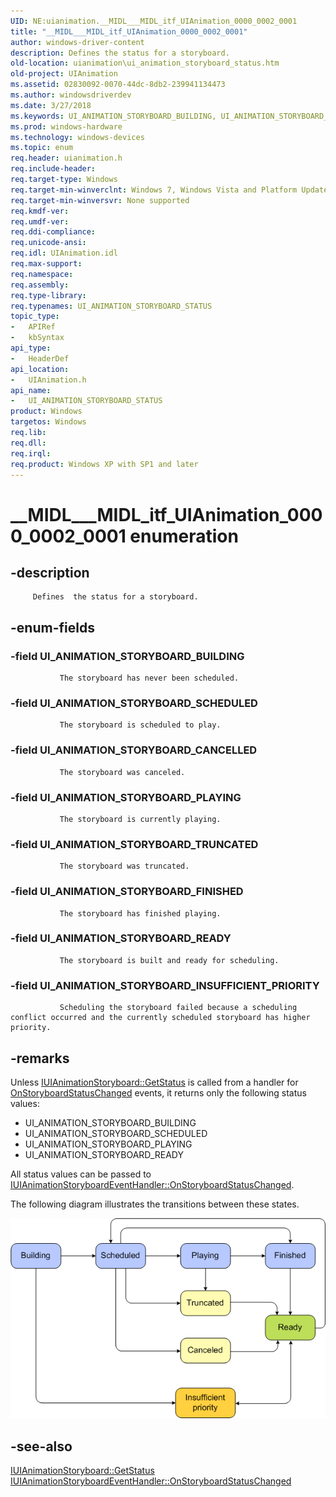 ```yaml
---
UID: NE:uianimation.__MIDL___MIDL_itf_UIAnimation_0000_0002_0001
title: "__MIDL___MIDL_itf_UIAnimation_0000_0002_0001"
author: windows-driver-content
description: Defines the status for a storyboard.
old-location: uianimation\ui_animation_storyboard_status.htm
old-project: UIAnimation
ms.assetid: 02830092-0070-44dc-8db2-239941134473
ms.author: windowsdriverdev
ms.date: 3/27/2018
ms.keywords: UI_ANIMATION_STORYBOARD_BUILDING, UI_ANIMATION_STORYBOARD_CANCELLED, UI_ANIMATION_STORYBOARD_FINISHED, UI_ANIMATION_STORYBOARD_INSUFFICIENT_PRIORITY, UI_ANIMATION_STORYBOARD_PLAYING, UI_ANIMATION_STORYBOARD_READY, UI_ANIMATION_STORYBOARD_SCHEDULED, UI_ANIMATION_STORYBOARD_STATUS, UI_ANIMATION_STORYBOARD_STATUS enumeration [Windows Animation], UI_ANIMATION_STORYBOARD_TRUNCATED, __MIDL___MIDL_itf_UIAnimation_0000_0002_0001, uianimation.ui_animation_storyboard_status, uianimation/UI_ANIMATION_STORYBOARD_BUILDING, uianimation/UI_ANIMATION_STORYBOARD_CANCELLED, uianimation/UI_ANIMATION_STORYBOARD_FINISHED, uianimation/UI_ANIMATION_STORYBOARD_INSUFFICIENT_PRIORITY, uianimation/UI_ANIMATION_STORYBOARD_PLAYING, uianimation/UI_ANIMATION_STORYBOARD_READY, uianimation/UI_ANIMATION_STORYBOARD_SCHEDULED, uianimation/UI_ANIMATION_STORYBOARD_STATUS, uianimation/UI_ANIMATION_STORYBOARD_TRUNCATED
ms.prod: windows-hardware
ms.technology: windows-devices
ms.topic: enum
req.header: uianimation.h
req.include-header: 
req.target-type: Windows
req.target-min-winverclnt: Windows 7, Windows Vista and Platform Update for Windows Vista [desktop apps | UWP apps]
req.target-min-winversvr: None supported
req.kmdf-ver: 
req.umdf-ver: 
req.ddi-compliance: 
req.unicode-ansi: 
req.idl: UIAnimation.idl
req.max-support: 
req.namespace: 
req.assembly: 
req.type-library: 
req.typenames: UI_ANIMATION_STORYBOARD_STATUS
topic_type:
-	APIRef
-	kbSyntax
api_type:
-	HeaderDef
api_location:
-	UIAnimation.h
api_name:
-	UI_ANIMATION_STORYBOARD_STATUS
product: Windows
targetos: Windows
req.lib: 
req.dll: 
req.irql: 
req.product: Windows XP with SP1 and later
---
```


# __MIDL___MIDL_itf_UIAnimation_0000_0002_0001 enumeration


## -description



         Defines  the status for a storyboard.


## -enum-fields




### -field UI_ANIMATION_STORYBOARD_BUILDING


               The storyboard has never been scheduled.


### -field UI_ANIMATION_STORYBOARD_SCHEDULED


               The storyboard is scheduled to play.


### -field UI_ANIMATION_STORYBOARD_CANCELLED


               The storyboard was canceled.


### -field UI_ANIMATION_STORYBOARD_PLAYING


               The storyboard is currently playing.


### -field UI_ANIMATION_STORYBOARD_TRUNCATED


               The storyboard was truncated.


### -field UI_ANIMATION_STORYBOARD_FINISHED


               The storyboard has finished playing.


### -field UI_ANIMATION_STORYBOARD_READY


               The storyboard is built and ready for scheduling.


### -field UI_ANIMATION_STORYBOARD_INSUFFICIENT_PRIORITY


               Scheduling the storyboard failed because a scheduling conflict occurred and the currently scheduled storyboard has higher priority.


## -remarks



Unless <a href="https://msdn.microsoft.com/8ee9a17f-c57c-49df-950d-491e05ba8768">IUIAnimationStoryboard::GetStatus</a> is called from a handler for <a href="https://msdn.microsoft.com/e1ccf0e3-64fc-444e-a27b-1a5bc1d9d6fd">OnStoryboardStatusChanged</a> events, it returns only the following status values:

<ul>
<li>UI_ANIMATION_STORYBOARD_BUILDING</li>
<li>UI_ANIMATION_STORYBOARD_SCHEDULED</li>
<li>UI_ANIMATION_STORYBOARD_PLAYING</li>
<li>UI_ANIMATION_STORYBOARD_READY</li>
</ul>
All status values can be passed to  <a href="https://msdn.microsoft.com/e1ccf0e3-64fc-444e-a27b-1a5bc1d9d6fd">IUIAnimationStoryboardEventHandler::OnStoryboardStatusChanged</a>.

The following diagram illustrates the transitions between these states.

<img alt="Diagram that shows how the animation manager schedules the storyboard and manages the animation." src="images/StateDiagram.png"/>




## -see-also




<a href="https://msdn.microsoft.com/8ee9a17f-c57c-49df-950d-491e05ba8768">
               IUIAnimationStoryboard::GetStatus</a>



<a href="https://msdn.microsoft.com/e1ccf0e3-64fc-444e-a27b-1a5bc1d9d6fd">
               IUIAnimationStoryboardEventHandler::OnStoryboardStatusChanged</a>
 

 


